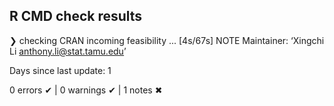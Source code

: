 ## R CMD check results

❯ checking CRAN incoming feasibility ... [4s/67s] NOTE
  Maintainer: ‘Xingchi Li <anthony.li@stat.tamu.edu>’

  Days since last update: 1

0 errors ✔ | 0 warnings ✔ | 1 notes ✖
